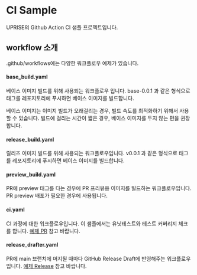 # CI Sample

UPRISE의 Github Action CI 샘플 프로젝트입니다.


## workflow 소개
.github/workflows에는 다양한 워크플로우 예제가 있습니다.

#### base_build.yaml
 베이스 이미지 빌드를 위해 사용되는 워크플로우 입니다. base-0.0.1 과 같은 형식으로 태그를 레포지토리에 푸시하면 베이스 이미지를 빌드합니다. 

 베이스 이미지는 이미지 빌드가 오래걸리는 경우, 빌드 속도를 최적화하기 위해서 사용할 수 있습니다. 빌드에 걸리는 시간이 짧은 경우, 베이스 이미지를 두지 않는 편을 권장합니다. 

#### release_build.yaml
 릴리즈 이미지 빌드를 위해 사용되는 워크플로우입니다. v0.0.1 과 같은 형식으로 태그를 레포지토리에 푸시하면 베이스 이미지를 빌드합니다.

#### preview_build.yaml
  PR에 preview 태그를 다는 경우에 PR 프리뷰용 이미지를 빌드하는 워크플로우입니다. PR preview 배포가 필요한 경우에 사용됩니다.

#### ci.yaml
 CI 과정에 대한 워크플로우입니다. 이 샘플에서는 유닛테스트와  테스트 커버리지 체크를 합니다. [예제 PR](https://github.com/uprise-fin/ci-sample/pull/4) 참고 바랍니다.

#### release_drafter.yaml
 PR에 main 브랜치에 머지될 때마다 GitHub Release Draft에 반영해주는 워크플로우입니다. [예제 Release](https://github.com/uprise-fin/ci-sample/releases/tag/v0.0.2) 참고 바랍니다.

 
